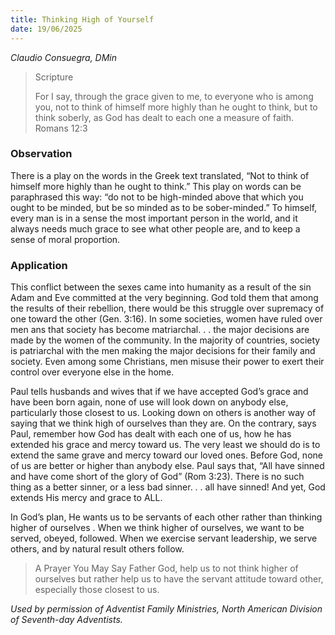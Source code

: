 ```yaml
---
title: Thinking High of Yourself
date: 19/06/2025
---
```


_Claudio Consuegra, DMin_

> <p>Scripture</p>
> For I say, through the grace given to me, to everyone who is among you, not to think of himself more highly than he ought to think, but to think soberly, as God has dealt to each one a measure of faith. Romans 12:3

### Observation

There is a play on the words in the Greek text translated, “Not to think of himself more highly than he ought to think.” This play on words can be paraphrased this way: “do not to be high-minded above that which you ought to be minded, but be so minded as to be sober-minded.” To himself, every man is in a sense the most important person in the world, and it always needs much grace to see what other people are, and to keep a sense of moral proportion.

### Application

This conflict between the sexes came into humanity as a result of the sin Adam and Eve committed at the very beginning. God told them that among the results of their rebellion, there would be this struggle over supremacy of one toward the other (Gen. 3:16). In some societies, women have ruled over men ans that society has become matriarchal. . . the major decisions are made by the women of the community. In the majority of countries, society is patriarchal with the men making the major decisions for their family and society. Even among some Christians, men misuse their power to exert their control over everyone else in the home.

Paul tells husbands and wives that if we have accepted God’s grace and have been born again, none of use will look down on anybody else, particularly those closest to us. Looking down on others is another way of saying that we think high of ourselves than they are. On the contrary, says Paul, remember how God has dealt with each one of us, how he has extended his grace and mercy toward us. The very least we should do is to extend the same grave and mercy toward our loved ones. Before God, none of us are better or higher than anybody else. Paul says that, “All have sinned and have come short of the glory of God” (Rom 3:23). There is no such thing as a better sinner, or a less bad sinner. . . all have sinned! And yet, God extends His mercy and grace to ALL.

In God’s plan, He wants us to be servants of each other rather than thinking higher of ourselves . When we think higher of ourselves, we want to be served, obeyed, followed. When we exercise servant leadership, we serve others, and by natural result others follow.

> <callout>A Prayer You May Say</callout>
> Father God, help us to not think higher of ourselves but rather help us to have the servant attitude toward other, especially those closest to us.

_Used by permission of Adventist Family Ministries, North American Division of Seventh-day Adventists._